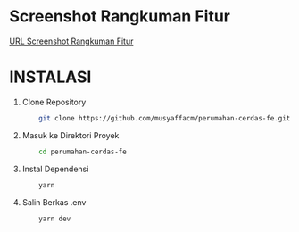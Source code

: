 # Screenshot Rangkuman Fitur
[URL Screenshot Rangkuman Fitur](https://docs.google.com/document/d/1UFww-dOd_unf7IJoO6AXkWr835wsUpOGcMKNDLr_cew/edit#heading=h.5iwnalfmmip9)

# INSTALASI

 1. Clone Repository
    ```bash
        git clone https://github.com/musyaffacm/perumahan-cerdas-fe.git
    ```

 2. Masuk ke Direktori Proyek
    ```bash
        cd perumahan-cerdas-fe
    ```

 3. Instal Dependensi
    ```bash
        yarn
    ```

 4. Salin Berkas .env
    ```bash
        yarn dev
    ```